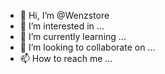 - 👋 Hi, I’m @Wenzstore
- 👀 I’m interested in ...
- 🌱 I’m currently learning ...
- 💞️ I’m looking to collaborate on ...
- 📫 How to reach me ...

<!---
Wenzstore/Wenzstore is a ✨ special ✨ repository because its `README.md` (this file) appears on your GitHub profile.
You can click the Preview link to take a look at your changes.
--->
